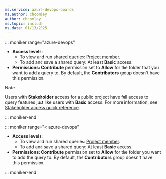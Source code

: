 ```yaml
---
ms.service: azure-devops-boards
ms.author: chcomley
author: chcomley
ms.topic: include
ms.date: 01/13/2025
---
```



::: moniker range="azure-devops"

* **Access levels:**
  * To view and run shared queries: [Project member](../../organizations/security/add-users-team-project.md).
  * To add and save a shared query: At least **Basic** access. 
* **Permissions:** **Contribute** permission set to **Allow** for the folder that you want to add a query to. By default, the **Contributors** group doesn't have this permission. 

> [!NOTE]  
> Users with **Stakeholder** access for a public project have full access to query features just like users with **Basic** access. For more information, see [Stakeholder access quick reference](../../organizations/security/stakeholder-access.md).

::: moniker-end

::: moniker range="< azure-devops"

* **Access levels:** 
  * To view and run shared queries: [Project member](../../organizations/security/add-users-team-project.md).
  * To add and save a shared query: At least **Basic** access. 
* **Permissions:** **Contribute** permission set to **Allow** for the folder you want to add the query to. By default, the **Contributors** group doesn't have this permission. 

::: moniker-end
